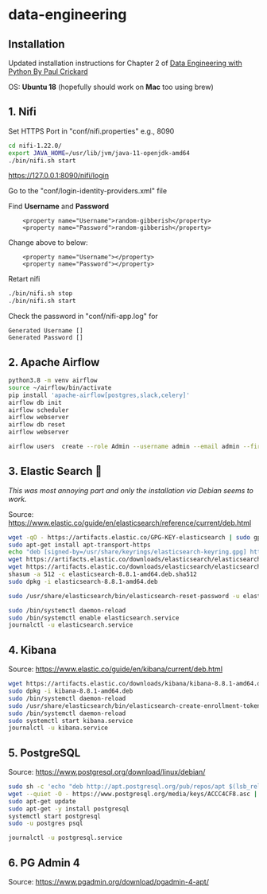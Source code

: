 # data-engineering

## Installation
Updated installation instructions for Chapter 2 of [Data Engineering with Python By Paul Crickard](https://www.packtpub.com/product/data-engineering-with-python/9781839214189)

OS: __Ubuntu 18__ (hopefully should work on __Mac__ too using brew)

## 1. Nifi
Set HTTPS Port in "conf/nifi.properties" e.g., 8090
```sh
cd nifi-1.22.0/
export JAVA_HOME=/usr/lib/jvm/java-11-openjdk-amd64
./bin/nifi.sh start
```
https://127.0.0.1:8090/nifi/login

Go to the "conf/login-identity-providers.xml" file

Find __Username__ and __Password__
```
    <property name="Username">random-gibberish</property>
    <property name="Password">random-gibberish</property>
```
Change above to below:
```
    <property name="Username"></property>
    <property name="Password"></property>
```
Retart nifi
```sh
./bin/nifi.sh stop
./bin/nifi.sh start
```

Check the password in "conf/nifi-app.log" for

```
Generated Username []
Generated Password []
```

## 2. Apache Airflow
```sh
python3.8 -m venv airflow
source ~/airflow/bin/activate
pip install 'apache-airflow[postgres,slack,celery]'
airflow db init
airflow scheduler
airflow webserver
airflow db reset
airflow webserver

airflow users  create --role Admin --username admin --email admin --firstname admin --lastname admin --password admin
```

## 3. Elastic Search 🚫
_This was most annoying part and only the installation via Debian seems to work._

Source: https://www.elastic.co/guide/en/elasticsearch/reference/current/deb.html
```sh
wget -qO - https://artifacts.elastic.co/GPG-KEY-elasticsearch | sudo gpg --dearmor -o /usr/share/keyrings/elasticsearch-keyring.gpg
sudo apt-get install apt-transport-https
echo "deb [signed-by=/usr/share/keyrings/elasticsearch-keyring.gpg] https://artifacts.elastic.co/packages/8.x/apt stable main" | sudo tee /etc/apt/sources.list.d/elastic-8.x.list
wget https://artifacts.elastic.co/downloads/elasticsearch/elasticsearch-8.8.1-amd64.deb
wget https://artifacts.elastic.co/downloads/elasticsearch/elasticsearch-8.8.1-amd64.deb.sha512
shasum -a 512 -c elasticsearch-8.8.1-amd64.deb.sha512 
sudo dpkg -i elasticsearch-8.8.1-amd64.deb

sudo /usr/share/elasticsearch/bin/elasticsearch-reset-password -u elastic

sudo /bin/systemctl daemon-reload
sudo /bin/systemctl enable elasticsearch.service
journalctl -u elasticsearch.service
```

## 4. Kibana
Source: https://www.elastic.co/guide/en/kibana/current/deb.html
```sh
wget https://artifacts.elastic.co/downloads/kibana/kibana-8.8.1-amd64.deb
sudo dpkg -i kibana-8.8.1-amd64.deb
sudo /bin/systemctl daemon-reload
sudo /usr/share/elasticsearch/bin/elasticsearch-create-enrollment-token -s kibana
sudo /bin/systemctl daemon-reload
sudo systemctl start kibana.service
journalctl -u kibana.service
```

## 5. PostgreSQL
Source: https://www.postgresql.org/download/linux/debian/
```sh
sudo sh -c 'echo "deb http://apt.postgresql.org/pub/repos/apt $(lsb_release -cs)-pgdg main" > /etc/apt/sources.list.d/pgdg.list'
wget --quiet -O - https://www.postgresql.org/media/keys/ACCC4CF8.asc | sudo apt-key add -
sudo apt-get update
sudo apt-get -y install postgresql
systemctl start postgresql
sudo -u postgres psql

journalctl -u postgresql.service
```

## 6. PG Admin 4
Source: https://www.pgadmin.org/download/pgadmin-4-apt/
